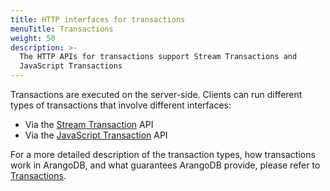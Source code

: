 ```yaml
---
title: HTTP interfaces for transactions
menuTitle: Transactions
weight: 50
description: >-
  The HTTP APIs for transactions support Stream Transactions and
  JavaScript Transactions
---
```

Transactions are executed on the server-side.
Clients can run different types of transactions that involve different interfaces:

- Via the [Stream Transaction](stream-transactions.md) API
- Via the [JavaScript Transaction](javascript-transactions.md) API

For a more detailed description of the transaction types, how transactions work
in ArangoDB, and what guarantees ArangoDB provide, please refer to
[Transactions](../../transactions/_index.md). 
